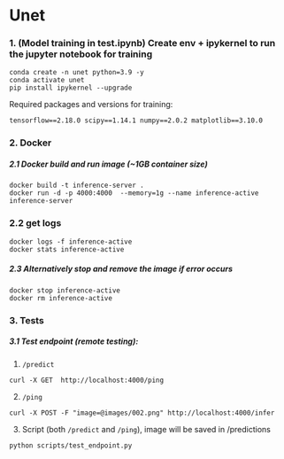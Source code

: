 # Unet
### 1. (Model training in test.ipynb) Create env + ipykernel to run the jupyter notebook for training
```
conda create -n unet python=3.9 -y
conda activate unet
pip install ipykernel --upgrade
```
Required packages and versions for training:
```
tensorflow==2.18.0 scipy==1.14.1 numpy==2.0.2 matplotlib==3.10.0
```

### 2. Docker 
##### 2.1 Docker build and run image (~1GB container size)
```
docker build -t inference-server .
docker run -d -p 4000:4000  --memory=1g --name inference-active inference-server
```

### 2.2 get logs
```
docker logs -f inference-active
docker stats inference-active
```

##### 2.3 Alternatively stop and remove the image if error occurs
```
docker stop inference-active 
docker rm inference-active
```

### 3. Tests
##### 3.1 Test endpoint (remote testing):

1. `/predict`
```
curl -X GET  http://localhost:4000/ping
```

2. `/ping`
```
curl -X POST -F "image=@images/002.png" http://localhost:4000/infer
```

3. Script (both `/predict` and `/ping`), image will be saved in /predictions
```
python scripts/test_endpoint.py     
```
